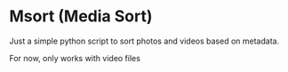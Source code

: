 # Msort (Media Sort)

Just a simple python script to sort photos and videos based on metadata.

For now, only works with video files